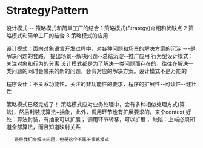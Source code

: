# StrategyPattern
设计模式 -- 策略模式和简单工厂的结合
1 策略模式(Strategy)介绍和优缺点
2 策略模式和简单工厂的结合
3 策略模式的应用

设计模式：面向对象语言开发过程中，对各种问题和场景的解决方案的沉淀
         ---是解决问题的套路，
       提出场景--解决问题--总结沉淀--推广应用
行为型设计模式：关注对象和行为的分离
设计模式都是为了解决一类问题而存在的，往往在解决一类问题的同时会带来的新的问题，会有对应的解决方案。设计模式不是万能的

程序设计：不关系功能性，关注的非功能性的要求，程序的扩展性--可读性--健壮性
 
 策略模式已经完成了！
 策略模式应对业务处理中，会有多种相似处理方式(算法)，然后封装成算法+抽象，此外，调用环节也有扩展要求的，来个context
 好处：算法封装，有抽象可以扩展；
      调用环节转移，可以扩展；
 缺陷：上端必须知道全部算法，而且知道映射关系
 
       最终我们会解决问题，但是这个不属于策略模式
